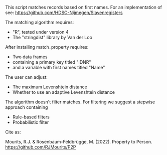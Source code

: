 This script matches records based on first names. For an implementation of see: https://github.com/HDSC-Nijmegen/Slavenregisters

The matching algorithm requires:
- "R", tested under version 4
- The "stringdist" library by Van der Loo

After installing match_property requires:
- Two data frames
- containing a primary key titled "IDNR"
- and a variable with first names titled "Name"

The user can adjust:
- The maximum Levenshtein distance
- Whether to use an adaptive Levenshtein distance

The algorithm doesn't filter matches. For filtering we suggest a stepwise approach containing
- Rule-based filters
- Probabilistic filter

Cite as: 

Mourits, R.J. & Rosenbaum-Feldbrügge, M. (2022). Property to Person. https://github.com/RJMourits/P2P
